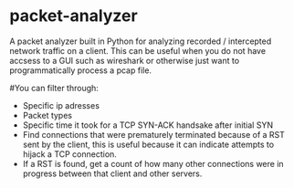 # packet-analyzer
A packet analyzer built in Python for analyzing recorded / intercepted network traffic on a client.
This can be useful when you do not have accsess to a GUI such as wireshark or otherwise just want to programmatically process a pcap file.

#You can filter through:
* Specific ip adresses
* Packet types
* Specific time it took for a TCP SYN-ACK handsake after initial SYN
* Find connections that were prematurely terminated because of a RST sent by the client, this is useful because it can indicate attempts to hijack a TCP connection.
* If a RST is found, get a count of how many other connections were in progress between that client and other servers.
